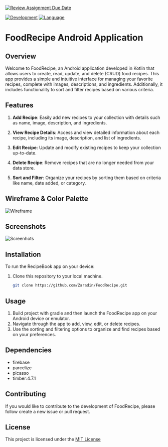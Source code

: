 [![Review Assignment Due Date](https://classroom.github.com/assets/deadline-readme-button-24ddc0f5d75046c5622901739e7c5dd533143b0c8e959d652212380cedb1ea36.svg)](https://classroom.github.com/a/ZX5kW5CC)

[![Development](https://img.shields.io/badge/IntelliJ%20IDEA-000000.svg?style=for-the-badge&logo=IntelliJ-IDEA&logoColor=white)](https://www.jetbrains.com/idea/) [![Language](https://img.shields.io/badge/Kotlin-7F52FF.svg?style=for-the-badge&logo=Kotlin&logoColor=white)](https://kotlinlang.org/)

# FoodRecipe Android Application

## Overview

Welcome to FoodRecipe, an Android application developed in Kotlin that allows users to create, read, update, and delete (CRUD) food recipes. This app provides a simple and intuitive interface for managing your favorite recipes, complete with images, descriptions, and ingredients. Additionally, it includes functionality to sort and filter recipes based on various criteria.

## Features

1. **Add Recipe**: Easily add new recipes to your collection with details such as name, image, description, and ingredients.

2. **View Recipe Details**: Access and view detailed information about each recipe, including its image, description, and list of ingredients.

3. **Edit Recipe**: Update and modify existing recipes to keep your collection up-to-date.

4. **Delete Recipe**: Remove recipes that are no longer needed from your data store.

5. **Sort and Filter**: Organize your recipes by sorting them based on criteria like name, date added, or category.

## Wireframe & Color Palette
![Wireframe](https://i.imgur.com/t8R7AEk.png)

## Screenshots

![Screenhots](https://i.imgur.com/jQ4f749.png)

## Installation

To run the RecipeBook app on your device:

1. Clone this repository to your local machine.
   ```bash
   git clone https://github.com/Zaradin/FoodRecipe.git

## Usage
1. Build project with gradle and then launch the FoodRecipe app on your Android device or emulator.
2. Navigate through the app to add, view, edit, or delete recipes.
3. Use the sorting and filtering options to organize and find recipes based on your preferences.

## Dependencies
* firebase
* parcelize
* picasso
* timber:4.7.1

## Contributing

If you would like to contribute to the development of FoodRecipe, please follow create a new issue or pull request.

## License

This project is licensed under the [MIT License](LICENSE)
